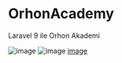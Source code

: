 # OrhonAcademy
Laravel 9 ile Orhon Akademi


![image](https://user-images.githubusercontent.com/81260686/185238148-3f189923-b6ca-4528-91de-de8850954c93.png)
![image](https://user-images.githubusercontent.com/81260686/185238660-8a66676a-f85f-45d7-ba3e-6ba94a4d60e4.png)
[image](https://user-images.githubusercontent.com/81260686/185239373-b8b8610b-a771-4ef8-bd19-c679690dd7f1.png)



